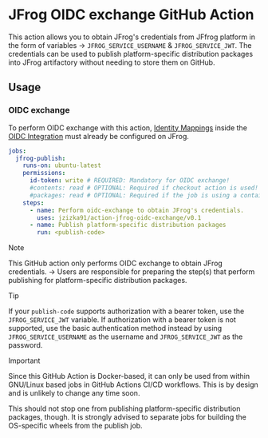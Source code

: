 # JFrog OIDC exchange GitHub Action

This action allows you to obtain JFrog's credentials from JFfrog platform in the form of variables -> `JFROG_SERVICE_USERNAME` & `JFROG_SERVICE_JWT`. The credentials can be used to publish platform-specific distribution packages into JFrog artifactory without needing to store them on GitHub.

## Usage

### OIDC exchange

To perform OIDC exchange with this action, [Identity Mappings](https://jfrog.com/help/r/jfrog-platform-administration-documentation/configure-an-oidc-integration) inside the [OIDC Integration](https://jfrog.com/help/r/jfrog-platform-administration-documentation/configure-an-oidc-integration) must already be configured on JFrog.

```yml
jobs:
  jfrog-publish:
    runs-on: ubuntu-latest
    permissions:
      id-token: write # REQUIRED: Mandatory for OIDC exchange!
      #contents: read # OPTIONAL: Required if checkout action is used!
      #packages: read # OPTIONAL: Required if the job is using a container image.
    steps:
      - name: Perform oidc-exchange to obtain JFrog's credentials.
        uses: jzizka91/action-jfrog-oidc-exchange/v0.1
      - name: Publish platform-specific distribution packages
        run: <publish-code>
```

> [!NOTE]
> This GitHub action only performs OIDC exchange to obtain JFrog credentials. -> Users are responsible for preparing the step(s) that perform publishing for platform-specific distribution packages.

> [!TIP]
> If your `publish-code` supports authorization with a bearer token, use the `JFROG_SERVICE_JWT` variable. If authorization with a bearer token is not supported, use the basic authentication method instead by using `JFROG_SERVICE_USERNAME` as the username and `JFROG_SERVICE_JWT` as the password.

> [!IMPORTANT]
> Since this GitHub Action is Docker-based, it can only
> be used from within GNU/Linux based jobs in GitHub Actions CI/CD
> workflows. This is by design and is unlikely to change any time soon.
>
> This should not stop one from publishing platform-specific
> distribution packages, though. It is strongly advised to separate jobs
> for building the OS-specific wheels from the publish job.
